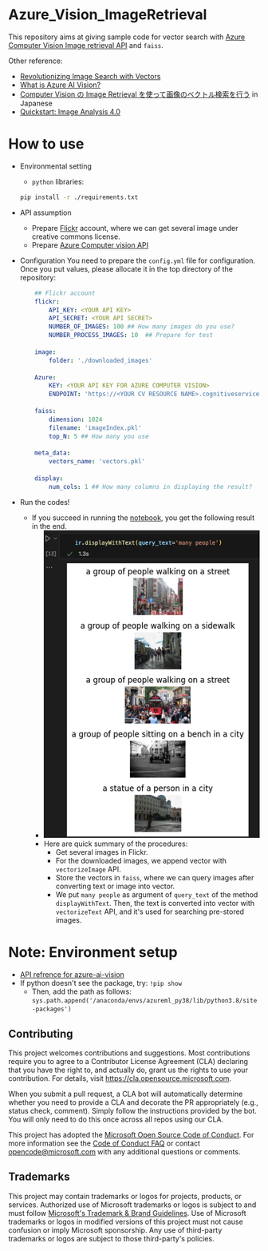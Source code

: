 # Azure_Vision_ImageRetrieval

This repository aims at giving sample code for vector search with [Azure Computer Vision Image retrieval API](https://learn.microsoft.com/en-us/azure/ai-services/computer-vision/how-to/image-retrieval) and `faiss`.

Other reference:
- [Revolutionizing Image Search with Vectors](https://learn.microsoft.com/en-us/shows/ai-show/revolutionizing-image-search-with-vectors)
- [What is Azure AI Vision?](https://learn.microsoft.com/en-us/azure/ai-services/computer-vision/overview)
- [Computer Vision の Image Retrieval を使って画像のベクトル検索を行う](https://zenn.dev/microsoft/articles/17574f3569914b) in Japanese
- [Quickstart: Image Analysis 4.0](https://learn.microsoft.com/en-us/azure/ai-services/computer-vision/quickstarts-sdk/image-analysis-client-library-40?tabs=visual-studio%2Clinux&pivots=programming-language-python)

# How to use

- Environmental setting
    - `python` libraries:
    ```sh
    pip install -r ./requirements.txt
    ```

- API assumption
    - Prepare [Flickr](https://www.flickr.com/) account, where we can get several image under creative commons license.
    - Prepare [Azure Computer vision API](https://learn.microsoft.com/en-us/azure/ai-services/computer-vision/overview-image-analysis?tabs=4-0)

- Configuration
    You need to prepare the `config.yml` file for configuration. Once you put values, please allocate it in the top directory of the repository:

    ```yml
        ## Flickr account
        flickr:
            API_KEY: <YOUR API KEY>
            API_SECRET: <YOUR API SECRET>
            NUMBER_OF_IMAGES: 100 ## How many images do you use?
            NUMBER_PROCESS_IMAGES: 10  ## Prepare for test

        image:
            folder: './downloaded_images'

        Azure:
            KEY: <YOUR API KEY FOR AZURE COMPUTER VISION>
            ENDPOINT: 'https://<YOUR CV RESOURCE NAME>.cognitiveservices.azure.com'

        faiss:
            dimension: 1024
            filename: 'imageIndex.pkl'
            top_N: 5 ## How many you use 

        meta_data:
            vectors_name: 'vectors.pkl'

        display:
            num_cols: 1 ## How many columns in displaying the result?
    ```

- Run the codes!
    - If you succeed in running the [notebook](./notebook/how-to-use.ipynb), you get the following result in the end.
        - ![image sample](./docs/image_sample.png)
        - Here are quick summary of the procedures:
            - Get several images in Flickr.
            - For the downloaded images, we append vector with `vectorizeImage` API.
            - Store the vectors in `faiss`, where we can query images after converting text or image into vector. 
            - We put `many people` as argument of `query_text` of the method `displayWithText`. Then, the text is converted into vector with `vectorizeText` API, and it's used for searching pre-stored images.

# Note: Environment setup

- [API refrence for azure-ai-vision](https://learn.microsoft.com/en-us/python/api/azure-ai-vision/?view=azure-python-preview)
- If python doesn't see the package, try: `!pip show`
    - Then, add the path as follows: `sys.path.append('/anaconda/envs/azureml_py38/lib/python3.8/site-packages')`

## Contributing

This project welcomes contributions and suggestions.  Most contributions require you to agree to a
Contributor License Agreement (CLA) declaring that you have the right to, and actually do, grant us
the rights to use your contribution. For details, visit https://cla.opensource.microsoft.com.

When you submit a pull request, a CLA bot will automatically determine whether you need to provide
a CLA and decorate the PR appropriately (e.g., status check, comment). Simply follow the instructions
provided by the bot. You will only need to do this once across all repos using our CLA.

This project has adopted the [Microsoft Open Source Code of Conduct](https://opensource.microsoft.com/codeofconduct/).
For more information see the [Code of Conduct FAQ](https://opensource.microsoft.com/codeofconduct/faq/) or
contact [opencode@microsoft.com](mailto:opencode@microsoft.com) with any additional questions or comments.

## Trademarks

This project may contain trademarks or logos for projects, products, or services. Authorized use of Microsoft 
trademarks or logos is subject to and must follow 
[Microsoft's Trademark & Brand Guidelines](https://www.microsoft.com/en-us/legal/intellectualproperty/trademarks/usage/general).
Use of Microsoft trademarks or logos in modified versions of this project must not cause confusion or imply Microsoft sponsorship.
Any use of third-party trademarks or logos are subject to those third-party's policies.
